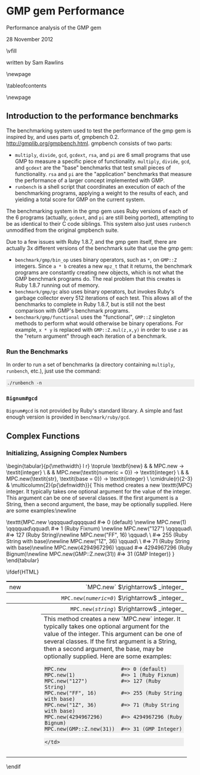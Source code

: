 <script type="text/javascript" src="http://cdn.mathjax.org/mathjax/latest/MathJax.js?config=TeX-AMS-MML_HTMLorMML"></script>
<style>
body {
  margin: 0 auto;
  width: 800px;
}

table {
  border-collapse: collapse;
  width:96%;
}

th {
  font-weight: normal;
  text-align: right;
  white-space: nowrap;
}

tr.new-method th {
  border-top: solid 2px black;
}

th:first-child {
  text-align: left;
  width: 0.8in;
}

tr.last-header th {
  border-bottom: solid 1px black;
}

tr.last-header th:first-child {
  border-bottom: 0;
}

td:last-child {
  padding-bottom: 1em;
}

pre {
  background-color: #EEEEEE;
  padding: 3px 2px;
</style>

# GMP gem Performance

Performance analysis of the GMP gem

28 November 2012

\vfill

written by Sam Rawlins

\newpage

\tableofcontents

\newpage

## Introduction to the performance benchmarks

The benchmarking system used to test the performance of the gmp gem is inspired by, and uses parts of, gmpbench 0.2. http://gmplib.org/gmpbench.html. gmpbench consists of two parts:

* `multiply`, `divide`, `gcd`, `gcdext`, `rsa`, and `pi` are 6 small programs that use GMP to measure a specific piece of functionality. `multiply`, `divide`, `gcd`, and `gcdext` are the "base" benchmarks that test small pieces of functionality. `rsa` and `pi` are the "application" benchmarks that measure the performance of a larger concept implemented with GMP.
* `runbench` is a shell script that coordinates an execution of each of the benchmarking programs, applying a weight to the results of each, and yielding a total score for GMP on the current system.

The benchmarking system in the gmp gem uses Ruby versions of each of the 6 programs (actually, `gcdext`, and `pi` are still being ported), attempting to be as identical to their C code siblings. This system also just uses `runbench` unmodified from the original gmpbench suite.

Due to a few issues with Ruby 1.8.7, and the gmp gem itself, there are actually 3x different versions of the benchmark suite that use the gmp gem:

* `benchmark/gmp/bin_op` uses binary operators, such as `*`, on `GMP::Z` integers. Since `a * b` creates a new `mpz_t` that it returns, the benchmark programs are constantly creating new objects, which is not what the GMP benchmark programs do. The real problem that this creates is Ruby 1.8.7 running out of memory.
* `benchmark/gmp/gc` also uses binary operators, but invokes Ruby's garbage collector every 512 iterations of each test. This allows all of the benchmarks to complete in Ruby 1.8.7, but is still not the best comparison with GMP's benchmark programs.
* `benchmark/gmp/functional` uses the "functional", `GMP::Z` singleton methods to perform what would otherwise be binary operations. For example, `x * y` is replaced with `GMP::Z.mul(z,x,y)` in order to use `z` as the "return argument" through each iteration of a benchmark.

### Run the Benchmarks

In order to run a set of benchmarks (a directory containing `multiply`, `runbench`, etc.), just use the command:

    ./runbench -n

### `Bignum#gcd`

`Bignum#gcd` is not provided by Ruby's standard library. A simple and fast enough version is provided in `benchmark/ruby/gcd`.

## Complex Functions

### Initializing, Assigning Complex Numbers

\begin{tabular}{p{\methwidth} l r}
\toprule
\textbf{new} & & MPC.new $\rightarrow$ \textit{integer} \\
& & MPC.new(\textit{numeric = 0}) $\rightarrow$ \textit{integer} \\
& & MPC.new(\textit{str}, \textit{base = 0}) $\rightarrow$ \textit{integer} \\
\cmidrule(r){2-3}
& \multicolumn{2}{p{\defnwidth}}{
  This method creates a new \texttt{MPC} integer. It typically takes one optional argument for
  the value of the integer. This argument can be one of several classes. If the first
  argument is a String, then a second argument, the base, may be optionally supplied.
  Here are some examples:\newline

  \texttt{MPC.new \qqqquad\qqqquad \#=> 0 (default) \newline
          MPC.new(1) \qqqquad\qquad\  \#=> 1 (Ruby Fixnum) \newline
          MPC.new("127") \qqqquad\  \#=> 127 (Ruby String)\newline
          MPC.new("FF", 16) \qquad\ \  \#=> 255 (Ruby String with base)\newline
          MPC.new("1Z", 36) \qquad\ \  \#=> 71 (Ruby String with base)\newline
          MPC.new(4294967296) \qquad \#=> 4294967296 (Ruby Bignum)\newline
          MPC.new(GMP::Z.new(31))  \#=> 31 (GMP Integer)}
}
\end{tabular}

\ifdef{HTML}
<table>
  <tr class='new-method'>
    <th>new</th><th>`MPC.new` $\rightarrow$ _integer_</th>
  </tr>
  <tr>
    <th></th>   <th><code>MPC.new(<em>numeric=0</em>)</code> $\rightarrow$ _integer_</th>
  </tr>
  <tr class='last-header'>
    <th></th>   <th><code>MPC.new(<em>string</em>)</code> $\rightarrow$ _integer_</th>
  </tr>
  <tr>
    <td></td>
    <td>
      This method creates a new `MPC.new` integer. It typically takes one optional
argument for the value of the integer. This argument can be one of several
classes. If the first argument is a String, then a second argument, the base,
may be optionally supplied. Here are some examples:

<pre><code>MPC.new                  #=> 0 (default)
MPC.new(1)               #=> 1 (Ruby Fixnum)
MPC.new("127")           #=> 127 (Ruby String)
MPC.new("FF", 16)        #=> 255 (Ruby String with base)
MPC.new("1Z", 36)        #=> 71 (Ruby String with base)
MPC.new(4294967296)      #=> 4294967296 (Ruby Bignum)
MPC.new(GMP::Z.new(31))  #=> 31 (GMP Integer)
</code></pre>
    </td>
  </tr>
</table>
\endif

